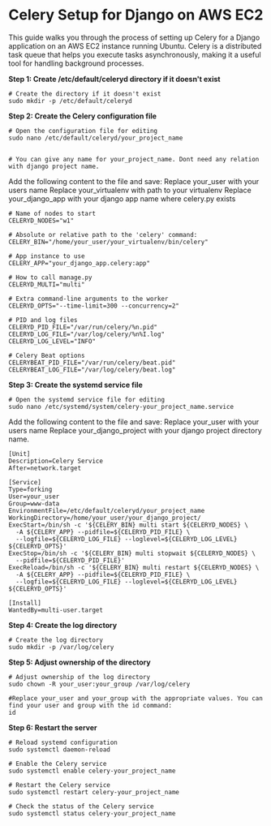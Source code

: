 # Celery Setup for Django on AWS EC2

This guide walks you through the process of setting up Celery for a Django application on an AWS EC2 instance running Ubuntu. Celery is a distributed task queue that helps you execute tasks asynchronously, making it a useful tool for handling background processes.

**Step 1: Create /etc/default/celeryd directory if it doesn't exist**


    # Create the directory if it doesn't exist
    sudo mkdir -p /etc/default/celeryd

**Step 2: Create the Celery configuration file**


    # Open the configuration file for editing
    sudo nano /etc/default/celeryd/your_project_name


    # You can give any name for your_project_name. Dont need any relation with django project name.

Add the following content to the file and save:
Replace your_user with your users name
Replace your_virtualenv with path to your virtualenv 
Replace your_django_app with your django app name where celery.py exists


    # Name of nodes to start
    CELERYD_NODES="w1"

    # Absolute or relative path to the 'celery' command:
    CELERY_BIN="/home/your_user/your_virtualenv/bin/celery"

    # App instance to use
    CELERY_APP="your_django_app.celery:app"

    # How to call manage.py
    CELERYD_MULTI="multi"

    # Extra command-line arguments to the worker
    CELERYD_OPTS="--time-limit=300 --concurrency=2"

    # PID and log files
    CELERYD_PID_FILE="/var/run/celery/%n.pid"
    CELERYD_LOG_FILE="/var/log/celery/%n%I.log"
    CELERYD_LOG_LEVEL="INFO"

    # Celery Beat options
    CELERYBEAT_PID_FILE="/var/run/celery/beat.pid"
    CELERYBEAT_LOG_FILE="/var/log/celery/beat.log"


**Step 3: Create the systemd service file**


    # Open the systemd service file for editing
    sudo nano /etc/systemd/system/celery-your_project_name.service


Add the following content to the file and save:
Replace your_user with your users name
Replace your_django_project with your django project directory name.


    [Unit]
    Description=Celery Service
    After=network.target

    [Service]
    Type=forking
    User=your_user
    Group=www-data
    EnvironmentFile=/etc/default/celeryd/your_project_name
    WorkingDirectory=/home/your_user/your_django_project/
    ExecStart=/bin/sh -c '${CELERY_BIN} multi start ${CELERYD_NODES} \
      -A ${CELERY_APP} --pidfile=${CELERYD_PID_FILE} \
      --logfile=${CELERYD_LOG_FILE} --loglevel=${CELERYD_LOG_LEVEL} ${CELERYD_OPTS}'
    ExecStop=/bin/sh -c '${CELERY_BIN} multi stopwait ${CELERYD_NODES} \
      --pidfile=${CELERYD_PID_FILE}'
    ExecReload=/bin/sh -c '${CELERY_BIN} multi restart ${CELERYD_NODES} \
      -A ${CELERY_APP} --pidfile=${CELERYD_PID_FILE} \
      --logfile=${CELERYD_LOG_FILE} --loglevel=${CELERYD_LOG_LEVEL} ${CELERYD_OPTS}'

    [Install]
    WantedBy=multi-user.target


**Step 4: Create the log directory**


    # Create the log directory
    sudo mkdir -p /var/log/celery


**Step 5: Adjust ownership of the directory**


    # Adjust ownership of the log directory
    sudo chown -R your_user:your_group /var/log/celery

    #Replace your_user and your_group with the appropriate values. You can find your user and group with the id command:
    id


**Step 6: Restart the server**


    # Reload systemd configuration
    sudo systemctl daemon-reload

    # Enable the Celery service
    sudo systemctl enable celery-your_project_name

    # Restart the Celery service
    sudo systemctl restart celery-your_project_name

    # Check the status of the Celery service
    sudo systemctl status celery-your_project_name


    
